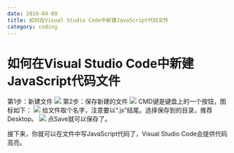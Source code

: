 ```yaml
---
date: 2019-04-09
title: 如何在Visual Studio Code中新建JavaScript代码文件
category: coding
---
```

# 如何在Visual Studio Code中新建JavaScript代码文件

第1步：新建文件
![](https://goooooouwa.fun:8143/static/images/DacRqS6.png)
第2步：保存新建的文件
![](https://goooooouwa.fun:8143/static/images/yob12ZX.png)
CMD键是键盘上的一个按钮，图标如下：
![](https://goooooouwa.fun:8143/static/images/HNcHAoL.png)
给文件取个名字，注意要以“.js”结尾。选择保存到的目录，推荐Desktop。
![](https://goooooouwa.fun:8143/static/images/rRikHnc.png)
点Save就可以保存了。

接下来，你就可以在文件中写JavaScript代码了，Visual Studio Code会提供代码高亮。
